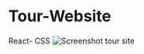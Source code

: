 # Tour-Website
React- CSS
![Screenshot tour site](https://github.com/sam-pazouki/Tour-Website/assets/68926038/3dfbdfea-13de-4c97-844b-81ec3f45927b)
